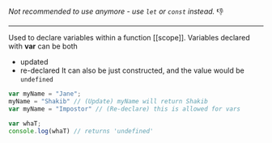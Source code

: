 
*Not recommended to use anymore - use `let` or `const` instead.* 👎

---
Used to declare variables within a function [[scope]]. Variables declared with **var** can be both
- updated
- re-declared 
It can also be just constructed, and the value would be `undefined`

```js
var myName = "Jane";
myName = "Shakib" // (Update) myName will return Shakib
var myName = "Impostor" // (Re-declare) this is allowed for vars

var whaT;
console.log(whaT) // returns 'undefined'

```
